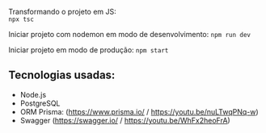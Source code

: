 Transformando o projeto em JS: <br>
`npx tsc`

Iniciar projeto com nodemon em modo de desenvolvimento:
`npm run dev`

Iniciar projeto em modo de produção:
`npm start`

## Tecnologias usadas:

- Node.js
- PostgreSQL
- ORM Prisma: (https://www.prisma.io/ / https://youtu.be/nuLTwqPNq-w)
- Swagger (https://swagger.io/ / https://youtu.be/WhFx2heoFrA)